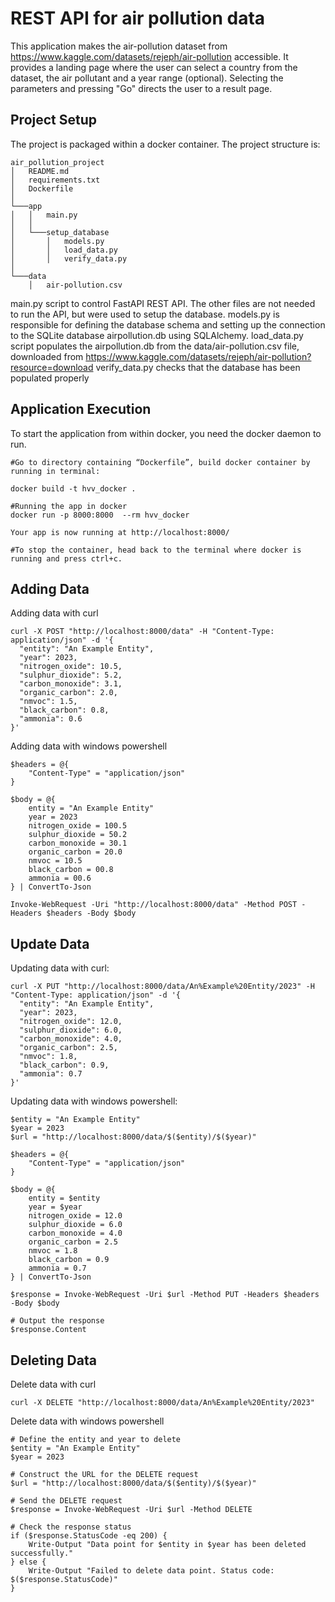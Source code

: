 # REST API for air pollution data

This application makes the air-pollution dataset from https://www.kaggle.com/datasets/rejeph/air-pollution accessible. It provides a landing page where the user can select a country from the dataset, the air pollutant and a year range (optional). Selecting the parameters and pressing "Go" directs the user to a result page.

## Project Setup

The project is packaged within a docker container. The project structure is:

```
air_pollution_project
│   README.md
│   requirements.txt
│   Dockerfile    
│
└───app
│   │   main.py
│   │
│   └───setup_database
│       │   models.py
│       │   load_data.py
│       │   verify_data.py
│   
└───data
    │   air-pollution.csv

```


main.py script to control FastAPI REST API.
The other files are not needed to run the API, but were used to setup the database. 
models.py is responsible for defining the database schema and setting up the connection to the SQLite database airpollution.db using SQLAlchemy.
load_data.py script populates the airpollution.db from the data/air-pollution.csv file, downloaded from https://www.kaggle.com/datasets/rejeph/air-pollution?resource=download
verify_data.py checks that the database has been populated properly

## Application Execution

To start the application from within docker, you need the docker daemon to run.

```
#Go to directory containing “Dockerfile”, build docker container by running in terminal:

docker build -t hvv_docker .

#Running the app in docker
docker run -p 8000:8000  --rm hvv_docker

Your app is now running at http://localhost:8000/

#To stop the container, head back to the terminal where docker is running and press ctrl+c.
```

## Adding Data

Adding data with curl

```
curl -X POST "http://localhost:8000/data" -H "Content-Type: application/json" -d '{
  "entity": "An Example Entity",
  "year": 2023,
  "nitrogen_oxide": 10.5,
  "sulphur_dioxide": 5.2,
  "carbon_monoxide": 3.1,
  "organic_carbon": 2.0,
  "nmvoc": 1.5,
  "black_carbon": 0.8,
  "ammonia": 0.6
}'
```

Adding data with windows powershell

```
$headers = @{
    "Content-Type" = "application/json"
}

$body = @{
    entity = "An Example Entity"
    year = 2023
    nitrogen_oxide = 100.5
    sulphur_dioxide = 50.2
    carbon_monoxide = 30.1
    organic_carbon = 20.0
    nmvoc = 10.5
    black_carbon = 00.8
    ammonia = 00.6
} | ConvertTo-Json

Invoke-WebRequest -Uri "http://localhost:8000/data" -Method POST -Headers $headers -Body $body
```
## Update Data

Updating data with curl:
```
curl -X PUT "http://localhost:8000/data/An%Example%20Entity/2023" -H "Content-Type: application/json" -d '{ 
  "entity": "An Example Entity",
  "year": 2023,
  "nitrogen_oxide": 12.0, 
  "sulphur_dioxide": 6.0, 
  "carbon_monoxide": 4.0, 
  "organic_carbon": 2.5, 
  "nmvoc": 1.8, 
  "black_carbon": 0.9, 
  "ammonia": 0.7 
}' 
```

Updating data with windows powershell:
```
$entity = "An Example Entity" 
$year = 2023 
$url = "http://localhost:8000/data/$($entity)/$($year)"  

$headers = @{ 
    "Content-Type" = "application/json" 
}  

$body = @{ 
    entity = $entity
    year = $year
    nitrogen_oxide = 12.0 
    sulphur_dioxide = 6.0 
    carbon_monoxide = 4.0 
    organic_carbon = 2.5 
    nmvoc = 1.8 
    black_carbon = 0.9 
    ammonia = 0.7 
} | ConvertTo-Json  

$response = Invoke-WebRequest -Uri $url -Method PUT -Headers $headers -Body $body  

# Output the response 
$response.Content 
```
## Deleting Data

Delete data with curl

```
curl -X DELETE "http://localhost:8000/data/An%Example%20Entity/2023" 
```
 
Delete data with windows powershell
```
# Define the entity and year to delete
$entity = "An Example Entity" 
$year = 2023  

# Construct the URL for the DELETE request 
$url = "http://localhost:8000/data/$($entity)/$($year)" 

# Send the DELETE request 
$response = Invoke-WebRequest -Uri $url -Method DELETE 

# Check the response status 
if ($response.StatusCode -eq 200) { 
    Write-Output "Data point for $entity in $year has been deleted successfully." 
} else { 
    Write-Output "Failed to delete data point. Status code: $($response.StatusCode)" 
}

``` 